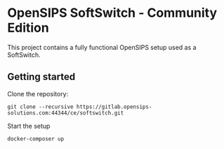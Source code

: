 # OpenSIPS SoftSwitch - Community Edition

This project contains a fully functional OpenSIPS setup used as a SoftSwitch.

## Getting started

Clone the repository:
```
git clone --recursive https://gitlab.opensips-solutions.com:44344/ce/softswitch.git
```

Start the setup
```
docker-composer up
```
